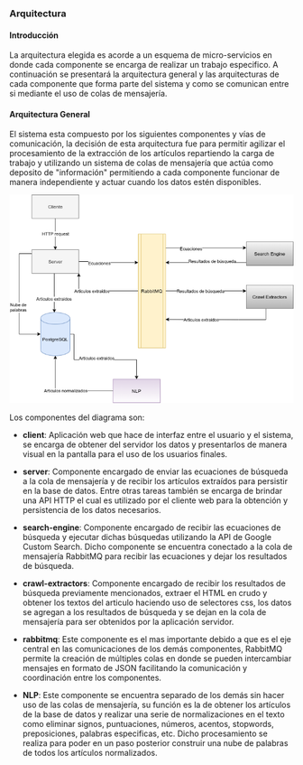 ### Arquitectura

#### Introducción

La arquitectura elegida es acorde a un esquema de micro-servicios en donde cada componente se encarga de realizar un trabajo especifico. A continuación se presentará la arquitectura general y las arquitecturas de cada componente que forma parte del sistema y como se comunican entre si mediante el uso de colas de mensajería.

#### Arquitectura General

El sistema esta compuesto por los siguientes componentes y vías de comunicación, la decisión de esta arquitectura fue para permitir agilizar el procesamiento de la extracción de los artículos repartiendo la carga de trabajo y utilizando un sistema de colas de mensajería que actúa como deposito de "información" permitiendo a cada componente funcionar de manera independiente y actuar cuando los datos estén disponibles.

![Arquitectura general](./archivos/imagenes/arquitectura-general.png)

Los componentes del diagrama son:

* **client**: Aplicación web que hace de interfaz entre el usuario y el sistema, se encarga de obtener del servidor los datos y presentarlos de manera visual en la pantalla para el uso de los usuarios finales.

* **server**: Componente encargado de enviar las ecuaciones de búsqueda a la cola de mensajería y de recibir los artículos extraídos para persistir en la base de datos. Entre otras tareas también se encarga de brindar una API HTTP el cual es utilizado por el cliente web para la obtención y persistencia de los datos necesarios.

* **search-engine**: Componente encargado de recibir las ecuaciones de búsqueda y ejecutar dichas búsquedas utilizando la API de Google Custom Search. Dicho componente se encuentra conectado a la cola de mensajería RabbitMQ para recibir las ecuaciones y dejar los resultados de búsqueda.

* **crawl-extractors**: Componente encargado de recibir los resultados de búsqueda previamente mencionados, extraer el HTML en crudo y obtener los textos del articulo haciendo uso de selectores css, los datos se agregan a los resultados de búsqueda y se dejan en la cola de mensajería para ser obtenidos por la aplicación servidor.

* **rabbitmq**: Este componente es el mas importante debido a que es el eje central en las comunicaciones de los demás componentes, RabbitMQ permite la creación de múltiples colas en donde se pueden intercambiar mensajes en formato de JSON facilitando la comunicación y coordinación entre los componentes.

* **NLP**: Este componente se encuentra separado de los demás sin hacer uso de las colas de mensajería, su función es la de obtener los artículos de la base de datos y realizar una serie de normalizaciones en el texto como eliminar signos, puntuaciones, números, acentos, stopwords, preposiciones, palabras especificas, etc. Dicho procesamiento se realiza para poder en un paso posterior construir una nube de palabras de todos los artículos normalizados.
